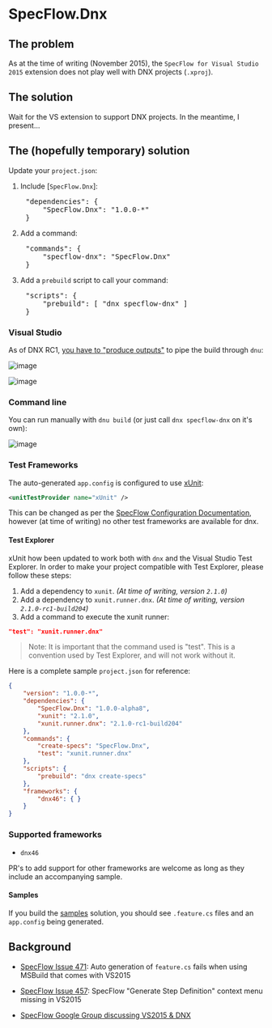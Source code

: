# SpecFlow.Dnx

## The problem

As at the time of writing (November 2015), the `SpecFlow for Visual Studio 2015` extension does not play well with DNX projects (`.xproj`).

## The solution

Wait for the VS extension to support DNX projects. In the meantime, I present...

## The (hopefully temporary) solution

Update your `project.json`:

<!-- Resort to <pre> since markdown code blocks break the list numbering. -->
1. Include [`SpecFlow.Dnx`]:
<pre>
	"dependencies": {
		"SpecFlow.Dnx": "1.0.0-*"
	}
</pre>
2. Add a command:
<pre>
	"commands": {
		"specflow-dnx": "SpecFlow.Dnx"
	}
</pre>
3. Add a `prebuild` script to call your command:
<pre>
	"scripts": {
		"prebuild": [ "dnx specflow-dnx" ]
	}
</pre>

### Visual Studio

As of DNX RC1, [you have to "produce outputs"] to pipe the build through `dnu`:

![image](https://cloud.githubusercontent.com/assets/2253814/11394282/f096a800-93c8-11e5-8b62-03d80cfb1b0e.png)

![image](https://cloud.githubusercontent.com/assets/2253814/11394338/4471d1a2-93c9-11e5-94d1-ac2744f77d84.png)

### Command line

You can run manually with `dnu build` (or just call `dnx specflow-dnx` on it's own):

![image](https://cloud.githubusercontent.com/assets/2253814/11385431/a6922a22-937d-11e5-9dc4-c47cdeb95595.png)

### Test Frameworks

The auto-generated `app.config` is configured to use [xUnit]:

```xml
<unitTestProvider name="xUnit" />
```

This can be changed as per the [SpecFlow Configuration Documentation], however (at time of writing) no other test frameworks are available for dnx.

#### Test Explorer

xUnit how been updated to work both with `dnx` and the Visual Studio Test Explorer. In order to make your project compatible with Test Explorer, please follow these steps:

1. Add a dependency to `xunit`. _(At time of writing, version `2.1.0`)_
2. Add a dependency to `xunit.runner.dnx`. _(At time of writing, version `2.1.0-rc1-build204`)_
3. Add a command to execute the xunit runner:

```json
"test": "xunit.runner.dnx"
```

> Note: It is important that the command used is "test". This is a convention used by Test Explorer, and will not work without it.

Here is a complete sample `project.json` for reference:

```json
{
	"version": "1.0.0-*",
	"dependencies": {
		"SpecFlow.Dnx": "1.0.0-alpha8",
		"xunit": "2.1.0",
		"xunit.runner.dnx": "2.1.0-rc1-build204"
	},
	"commands": {
		"create-specs": "SpecFlow.Dnx",
		"test": "xunit.runner.dnx"
	},
	"scripts": {
		"prebuild": "dnx create-specs"
	},
	"frameworks": {
		"dnx46": { }
	}
}
```

### Supported frameworks

- `dnx46`

PR's to add support for other frameworks are welcome as long as they include an accompanying sample.

#### Samples

If you build the [samples] solution, you should see `.feature.cs` files and an `app.config` being generated.

## Background

- [SpecFlow Issue 471]: Auto generation of `feature.cs` fails when using MSBuild that comes with VS2015
- [SpecFlow Issue 457]: SpecFlow "Generate Step Definition" context menu missing in VS2015
- [SpecFlow Google Group discussing VS2015 & DNX]

	[SpecFlow.Dnx]: https://www.nuget.org/packages/SpecFlow.Dnx
	[you have to "produce outputs"]: https://github.com/aspnet/Home/issues/432
	[xUnit]: https://xunit.github.io/
	[SpecFlow Configuration Documentation]: https://github.com/techtalk/SpecFlow/wiki/Configuration
	[samples]: https://github.com/stajs/SpecFlow.Dnx/tree/master/samples
	[SpecFlow Issue 471]: https://github.com/techtalk/SpecFlow/issues/471
	[SpecFlow Issue 457]: https://github.com/techtalk/SpecFlow/issues/457
	[SpecFlow Google Group discussing VS2015 & DNX]: https://groups.google.com/forum/#!topic/specflow/JTKdOTV5nII